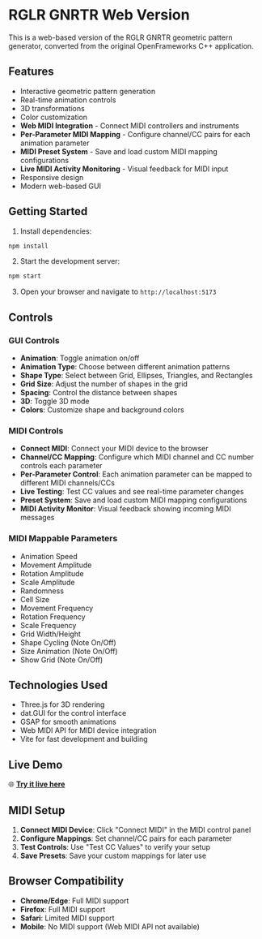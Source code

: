 # RGLR GNRTR Web Version

This is a web-based version of the RGLR GNRTR geometric pattern generator, converted from the original OpenFrameworks C++ application.

## Features

- Interactive geometric pattern generation
- Real-time animation controls
- 3D transformations
- Color customization
- **Web MIDI Integration** - Connect MIDI controllers and instruments
- **Per-Parameter MIDI Mapping** - Configure channel/CC pairs for each animation parameter
- **MIDI Preset System** - Save and load custom MIDI mapping configurations
- **Live MIDI Activity Monitoring** - Visual feedback for MIDI input
- Responsive design
- Modern web-based GUI

## Getting Started

1. Install dependencies:
```bash
npm install
```

2. Start the development server:
```bash
npm start
```

3. Open your browser and navigate to `http://localhost:5173`

## Controls

### GUI Controls
- **Animation**: Toggle animation on/off
- **Animation Type**: Choose between different animation patterns
- **Shape Type**: Select between Grid, Ellipses, Triangles, and Rectangles
- **Grid Size**: Adjust the number of shapes in the grid
- **Spacing**: Control the distance between shapes
- **3D**: Toggle 3D mode
- **Colors**: Customize shape and background colors

### MIDI Controls
- **Connect MIDI**: Connect your MIDI device to the browser
- **Channel/CC Mapping**: Configure which MIDI channel and CC number controls each parameter
- **Per-Parameter Control**: Each animation parameter can be mapped to different MIDI channels/CCs
- **Live Testing**: Test CC values and see real-time parameter changes
- **Preset System**: Save and load custom MIDI mapping configurations
- **MIDI Activity Monitor**: Visual feedback showing incoming MIDI messages

### MIDI Mappable Parameters
- Animation Speed
- Movement Amplitude
- Rotation Amplitude
- Scale Amplitude
- Randomness
- Cell Size
- Movement Frequency
- Rotation Frequency
- Scale Frequency
- Grid Width/Height
- Shape Cycling (Note On/Off)
- Size Animation (Note On/Off)
- Show Grid (Note On/Off)

## Technologies Used

- Three.js for 3D rendering
- dat.GUI for the control interface
- GSAP for smooth animations
- Web MIDI API for MIDI device integration
- Vite for fast development and building

## Live Demo

🌐 **[Try it live here](https://rglr-gnrtr.netlify.app)**

## MIDI Setup

1. **Connect MIDI Device**: Click "Connect MIDI" in the MIDI control panel
2. **Configure Mappings**: Set channel/CC pairs for each parameter
3. **Test Controls**: Use "Test CC Values" to verify your setup
4. **Save Presets**: Save your custom mappings for later use

## Browser Compatibility

- **Chrome/Edge**: Full MIDI support
- **Firefox**: Full MIDI support  
- **Safari**: Limited MIDI support
- **Mobile**: No MIDI support (Web MIDI API not available)
